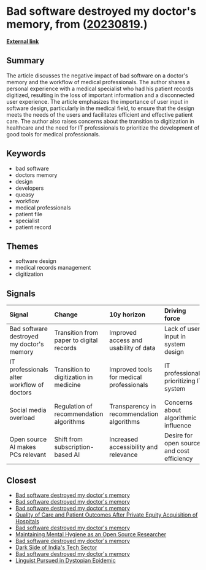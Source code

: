# __Bad software destroyed my doctor's memory__, from ([20230819](https://kghosh.substack.com/p/20230819).)

__[External link](https://www.theregister.com/2023/08/16/bad_software_destroyed_doctors_memory/?td=rt-3a)__



## Summary

The article discusses the negative impact of bad software on a doctor's memory and the workflow of medical professionals. The author shares a personal experience with a medical specialist who had his patient records digitized, resulting in the loss of important information and a disconnected user experience. The article emphasizes the importance of user input in software design, particularly in the medical field, to ensure that the design meets the needs of the users and facilitates efficient and effective patient care. The author also raises concerns about the transition to digitization in healthcare and the need for IT professionals to prioritize the development of good tools for medical professionals.

## Keywords

* bad software
* doctors memory
* design
* developers
* queasy
* workflow
* medical professionals
* patient file
* specialist
* patient record

## Themes

* software design
* medical records management
* digitization

## Signals

| Signal                                     | Change                                   | 10y horizon                               | Driving force                              |
|:-------------------------------------------|:-----------------------------------------|:------------------------------------------|:-------------------------------------------|
| Bad software destroyed my doctor's memory  | Transition from paper to digital records | Improved access and usability of data     | Lack of user input in system design        |
| IT professionals alter workflow of doctors | Transition to digitization in medicine   | Improved tools for medical professionals  | IT professionals prioritizing IT system    |
| Social media overload                      | Regulation of recommendation algorithms  | Transparency in recommendation algorithms | Concerns about algorithmic influence       |
| Open source AI makes PCs relevant          | Shift from subscription-based AI         | Increased accessibility and relevance     | Desire for open source and cost efficiency |

## Closest

* [Bad software destroyed my doctor's memory](976f66dccf4086981111e810d0160229)
* [Bad software destroyed my doctor's memory](976f66dccf4086981111e810d0160229)
* [Bad software destroyed my doctor's memory](976f66dccf4086981111e810d0160229)
* [Quality of Care and Patient Outcomes After Private Equity Acquisition of Hospitals](c346127b59f55385f443e5e27e93bc78)
* [Bad software destroyed my doctor's memory](976f66dccf4086981111e810d0160229)
* [Maintaining Mental Hygiene as an Open Source Researcher](ed4473b3a0fa1513b565081d8773b33e)
* [Bad software destroyed my doctor's memory](976f66dccf4086981111e810d0160229)
* [Dark Side of India's Tech Sector](6ed5fdeafa587adf125587208fb0e01b)
* [Bad software destroyed my doctor's memory](976f66dccf4086981111e810d0160229)
* [Linguist Pursued in Dystopian Epidemic](63868d73fd4f4dff913a3bc85d42fa6b)
